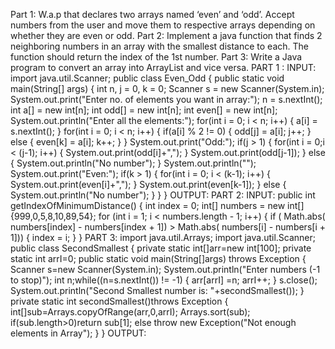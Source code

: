 Part 1: W.a.p that declares two arrays named ‘even’ and ‘odd’. Accept 
numbers from the user and move them to respective arrays depending on 
whether they are even or odd.
Part 2: Implement a java function that finds 2 neighboring numbers in an array
with the smallest distance to each. The function should return the index of the 
1st number.
Part 3: Write a Java program to convert an array into ArrayList and vice versa.
PART 1 :
INPUT:
import java.util.Scanner;
public class Even_Odd
{
 public static void main(String[] args)
 {
 int n, j = 0, k = 0;
 Scanner s = new Scanner(System.in);
 System.out.print("Enter no. of elements you want in array:");
 n = s.nextInt();
 int a[] = new int[n];
 int odd[] = new int[n];
 int even[] = new int[n];
 System.out.println("Enter all the elements:");
 for(int i = 0; i < n; i++)
 {
 a[i] = s.nextInt();
 }
 for(int i = 0; i < n; i++)
 {
 if(a[i] % 2 != 0)
 {
 odd[j] = a[i];
 j++;
 }
 else
 {
 even[k] = a[i];
 k++;
 }
 }
 System.out.print("Odd:");
 if(j > 1)
 {
 for(int i = 0;i < (j-1); i++)
 {
 System.out.print(odd[i]+",");
 }
 System.out.print(odd[j-1]);
 }
 else
 {
 System.out.println("No number");
 }
 System.out.println("");
 System.out.print("Even:");
 if(k > 1)
 {
 for(int i = 0; i < (k-1); i++)
 {
 System.out.print(even[i]+",");
 }
 System.out.print(even[k-1]);
 }
 else
 {
 System.out.println("No number");
 }
 }
}
OUTPUT:
PART 2:
INPUT:
public int getIndexOfMinimumDistance() {
 int index = 0;
 int[] numbers = new int[]{999,0,5,8,10,89,54};
 for (int i = 1; i < numbers.length - 1; i++) {
 if ( Math.abs( numbers[index] - numbers[index + 1]) >
 Math.abs( numbers[i] - numbers[i + 1])) {
 index = i;
 }
 }
PART 3:
import java.util.Arrays;
import java.util.Scanner;
public class SecondSmallest {
 private static int[]arr=new int[100];
 private static int arrI=0;
 public static void main(String[]args) throws Exception
 {
 Scanner s=new Scanner(System.in);
 System.out.println("Enter numbers (-1 to stop)");
 int n;while((n=s.nextInt()) != -1)
 {
 arr[arrI] =n;
 arrI++;
 }
 s.close();
 System.out.println("Second Smallest number is: "+secondSmallest());
 }
 private static int secondSmallest()throws Exception
 {
 int[]sub=Arrays.copyOfRange(arr,0,arrI);
 Arrays.sort(sub);
 if(sub.length>0)return sub[1];
 else throw new Exception("Not enough elements in Array");
 }
}
OUTPUT:
